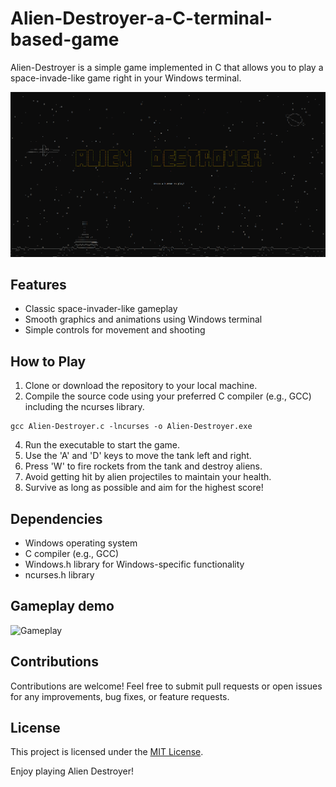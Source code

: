 # Alien-Destroyer-a-C-terminal-based-game

Alien-Destroyer is a simple game implemented in C that allows you to play a space-invade-like game right in your Windows terminal.

![Alien Destroyer intro](demo/intro.gif)

## Features
- Classic space-invader-like gameplay
- Smooth graphics and animations using Windows terminal
- Simple controls for movement and shooting

## How to Play
1. Clone or download the repository to your local machine.
2. Compile the source code using your preferred C compiler (e.g., GCC) including the ncurses library.
```console
gcc Alien-Destroyer.c -lncurses -o Alien-Destroyer.exe
```
4. Run the executable to start the game.
5. Use the 'A' and 'D' keys to move the tank left and right.
6. Press 'W' to fire rockets from the tank and destroy aliens.
7. Avoid getting hit by alien projectiles to maintain your health.
8. Survive as long as possible and aim for the highest score!

## Dependencies
- Windows operating system
- C compiler (e.g., GCC)
- Windows.h library for Windows-specific functionality
- ncurses.h library

## Gameplay demo
![Gameplay](/screenshots/gameplay.png)

## Contributions
Contributions are welcome! Feel free to submit pull requests or open issues for any improvements, bug fixes, or feature requests.

## License
This project is licensed under the [MIT License](LICENSE).

Enjoy playing Alien Destroyer!

